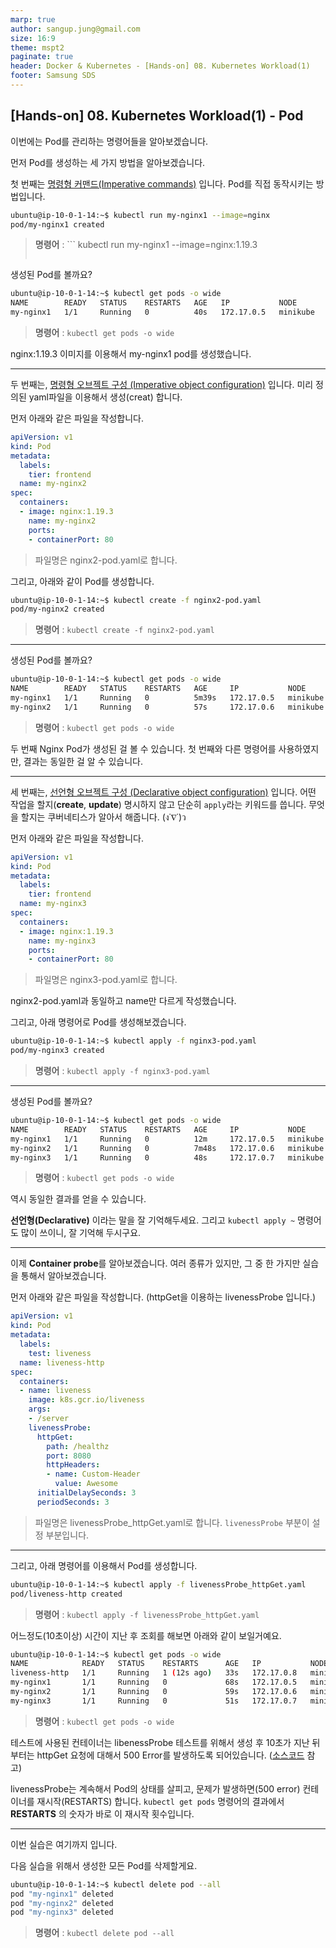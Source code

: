 ```yaml
---
marp: true
author: sangup.jung@gmail.com
size: 16:9
theme: mspt2
paginate: true
header: Docker & Kubernetes - [Hands-on] 08. Kubernetes Workload(1)
footer: Samsung SDS
---
```


## [Hands-on] 08. Kubernetes Workload(1) - Pod

이번에는 Pod를 관리하는 명령어들을 알아보겠습니다.

먼저 Pod를 생성하는 세 가지 방법을 알아보겠습니다.

첫 번째는 [명령형 커맨드(Imperative commands)](https://kubernetes.io/ko/docs/concepts/overview/working-with-objects/object-management/#%EB%AA%85%EB%A0%B9%ED%98%95-%EC%BB%A4%EB%A7%A8%EB%93%9C) 입니다.
Pod를 직접 동작시키는 방법입니다.

```bash
ubuntu@ip-10-0-1-14:~$ kubectl run my-nginx1 --image=nginx
pod/my-nginx1 created
```
> **명령어** : ```
> kubectl run my-nginx1 --image=nginx:1.19.3
> ```

생성된 Pod를 볼까요?
```bash
ubuntu@ip-10-0-1-14:~$ kubectl get pods -o wide
NAME        READY   STATUS    RESTARTS   AGE   IP           NODE       NOMINATED NODE   READINESS GATES
my-nginx1   1/1     Running   0          40s   172.17.0.5   minikube   <none>           <none>
```
> **명령어** : `kubectl get pods -o wide`

nginx:1.19.3 이미지를 이용해서 my-nginx1 pod를 생성했습니다.

---

두 번째는, [명령형 오브젝트 구성 (Imperative object configuration)](https://kubernetes.io/ko/docs/concepts/overview/working-with-objects/object-management/#%EB%AA%85%EB%A0%B9%ED%98%95-%EC%98%A4%EB%B8%8C%EC%A0%9D%ED%8A%B8-%EA%B5%AC%EC%84%B1) 입니다.
미리 정의된 yaml파일을 이용해서 생성(creat) 합니다.

먼저 아래와 같은 파일을 작성합니다.

```yaml
apiVersion: v1
kind: Pod
metadata:
  labels:
    tier: frontend
  name: my-nginx2
spec:
  containers:
  - image: nginx:1.19.3
    name: my-nginx2
    ports:
    - containerPort: 80
```
> 파일명은 nginx2-pod.yaml로 합니다.

그리고, 아래와 같이 Pod를 생성합니다.
```bash
ubuntu@ip-10-0-1-14:~$ kubectl create -f nginx2-pod.yaml
pod/my-nginx2 created
```
> **명령어** : `kubectl create -f nginx2-pod.yaml`

---

생성된 Pod를 볼까요?

```bash
ubuntu@ip-10-0-1-14:~$ kubectl get pods -o wide
NAME        READY   STATUS    RESTARTS   AGE     IP           NODE       NOMINATED NODE   READINESS GATES
my-nginx1   1/1     Running   0          5m39s   172.17.0.5   minikube   <none>           <none>
my-nginx2   1/1     Running   0          57s     172.17.0.6   minikube   <none>           <none>
```
> **명령어** : `kubectl get pods -o wide`

두 번째 Nginx Pod가 생성된 걸 볼 수 있습니다.
첫 번째와 다른 명령어를 사용하였지만, 결과는 동일한 걸 알 수 있습니다.

---

세 번째는, [선언형 오브젝트 구성 (Declarative object configuration)](https://kubernetes.io/ko/docs/concepts/overview/working-with-objects/object-management/#%EB%AA%85%EB%A0%B9%ED%98%95-%EC%98%A4%EB%B8%8C%EC%A0%9D%ED%8A%B8-%EA%B5%AC%EC%84%B1) 입니다.
어떤 작업을 할지(**create**, **update**) 명시하지 않고 단순히 `apply`라는 키워드를 씁니다.
무엇을 할지는 쿠버네티스가 알아서 해줍니다. (ง˙∇˙)ว

먼저 아래와 같은 파일을 작성합니다.

```yaml
apiVersion: v1
kind: Pod
metadata:
  labels:
    tier: frontend
  name: my-nginx3
spec:
  containers:
  - image: nginx:1.19.3
    name: my-nginx3
    ports:
    - containerPort: 80
```
> 파일명은 nginx3-pod.yaml로 합니다.

nginx2-pod.yaml과 동일하고 name만 다르게 작성했습니다.

그리고, 아래 명령어로 Pod를 생성해보겠습니다.
```bash
ubuntu@ip-10-0-1-14:~$ kubectl apply -f nginx3-pod.yaml
pod/my-nginx3 created
```
> **명령어** : `kubectl apply -f nginx3-pod.yaml`

---

생성된 Pod를 볼까요?

```bash
ubuntu@ip-10-0-1-14:~$ kubectl get pods -o wide
NAME        READY   STATUS    RESTARTS   AGE     IP           NODE       NOMINATED NODE   READINESS GATES
my-nginx1   1/1     Running   0          12m     172.17.0.5   minikube   <none>           <none>
my-nginx2   1/1     Running   0          7m48s   172.17.0.6   minikube   <none>           <none>
my-nginx3   1/1     Running   0          48s     172.17.0.7   minikube   <none>           <none>
```
> **명령어** : `kubectl get pods -o wide`

역시 동일한 결과를 얻을 수 있습니다.

**선언형(Declarative)** 이라는 말을 잘 기억해두세요.
그리고 `kubectl apply ~` 명령어도 많이 쓰이니, 잘 기억해 두시구요.



---

이제 **Container probe**를 알아보겠습니다.
여러 종류가 있지만, 그 중 한 가지만 실습을 통해서 알아보겠습니다.

먼저 아래와 같은 파일을 작성합니다. (httpGet을 이용하는 livenessProbe 입니다.)

```yaml
apiVersion: v1
kind: Pod
metadata:
  labels:
    test: liveness
  name: liveness-http
spec:
  containers:
  - name: liveness
    image: k8s.gcr.io/liveness
    args:
    - /server
    livenessProbe:
      httpGet:
        path: /healthz
        port: 8080
        httpHeaders:
        - name: Custom-Header
          value: Awesome
      initialDelaySeconds: 3
      periodSeconds: 3
```
> 파일명은 livenessProbe_httpGet.yaml로 합니다.
> `livenessProbe` 부분이 설정 부분입니다.

---

그리고, 아래 명령어를 이용해서 Pod를 생성합니다.
```bash
ubuntu@ip-10-0-1-14:~$ kubectl apply -f livenessProbe_httpGet.yaml
pod/liveness-http created
```
> **명령어** : `kubectl apply -f livenessProbe_httpGet.yaml`

어느정도(10초이상) 시간이 지난 후 조회를 해보면 아래와 같이 보일거예요.

```bash
ubuntu@ip-10-0-1-14:~$ kubectl get pods -o wide
NAME            READY   STATUS    RESTARTS      AGE   IP           NODE       NOMINATED NODE   READINESS GATES
liveness-http   1/1     Running   1 (12s ago)   33s   172.17.0.8   minikube   <none>           <none>
my-nginx1       1/1     Running   0             68s   172.17.0.5   minikube   <none>           <none>
my-nginx2       1/1     Running   0             59s   172.17.0.6   minikube   <none>           <none>
my-nginx3       1/1     Running   0             51s   172.17.0.7   minikube   <none>           <none>
```
> **명령어** : `kubectl get pods -o wide`

테스트에 사용된 컨테이너는 libenessProbe 테스트를 위해서 생성 후 10초가 지난 뒤부터는 httpGet 요청에 대해서 500 Error를 발생하도록 되어있습니다.
([소스코드](https://github.com/kubernetes/kubernetes/blob/master/test/images/agnhost/liveness/server.go) 참고)

livenessProbe는 계속해서 Pod의 상태를 살피고, 문제가 발생하면(500 error) 컨테이너를 재시작(RESTARTS) 합니다.
`kubectl get pods` 명령어의 결과에서 **RESTARTS** 의 숫자가 바로 이 재시작 횟수입니다.

---

이번 실습은 여기까지 입니다.

다음 실습을 위해서 생성한 모든 Pod를 삭제할게요.
```bash
ubuntu@ip-10-0-1-14:~$ kubectl delete pod --all
pod "my-nginx1" deleted
pod "my-nginx2" deleted
pod "my-nginx3" deleted
```
> **명령어** : `kubectl delete pod --all`
